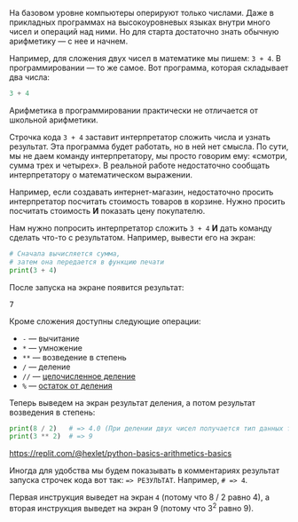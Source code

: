 На базовом уровне компьютеры оперируют только числами. Даже в прикладных программах на высокоуровневых языках внутри много чисел и операций над ними. Но для старта достаточно знать обычную арифметику — с нее и начнем.

Например, для сложения двух чисел в математике мы пишем: `3 + 4`. В программировании — то же самое. Вот программа, которая складывает два числа:

```python
3 + 4
```

Арифметика в программировании практически не отличается от школьной арифметики.

Строчка кода `3 + 4` заставит интерпретатор сложить числа и узнать результат. Эта программа будет работать, но в ней нет смысла. По сути, мы не даем команду интерпретатору, мы просто говорим ему: «смотри, сумма трех и четырех». В реальной работе недостаточно сообщать интерпретатору о математическом выражении.

Например, если создавать интернет-магазин, недостаточно просить интерпретатор посчитать стоимость товаров в корзине. Нужно просить посчитать стоимость **И** показать цену покупателю.

Нам нужно попросить интерпретатор сложить `3 + 4` **И** дать команду сделать что-то с результатом. Например, вывести его на экран:

```python
# Сначала вычисляется сумма,
# затем она передается в функцию печати
print(3 + 4)
```

После запуска на экране появится результат:

<pre class='hexlet-basics-output'>
7
</pre>

Кроме сложения доступны следующие операции:

* `-` — вычитание
* `*` — умножение
* `**` — возведение в степень
* `/` — деление
* `//` — [целочисленное деление](https://ru.wikipedia.org/wiki/Деление_с_остатком#В_программировании)
* `%` — [остаток от деления](https://ru.wikipedia.org/wiki/Деление_с_остатком)

Теперь выведем на экран результат деления, а потом результат возведения в степень:

```python
print(8 / 2)   # => 4.0 (При делении двух чисел получается тип данных float)
print(3 ** 2)  # => 9
```

https://replit.com/@hexlet/python-basics-arithmetics-basics

Иногда для удобства мы будем показывать в комментариях результат запуска строчек кода вот так: `=> РЕЗУЛЬТАТ`. Например, `# => 4`.

Первая инструкция выведет на экран `4` (потому что 8 / 2 равно 4), а вторая инструкция выведет на экран 9 (потому что 3<sup>2</sup> равно 9).
